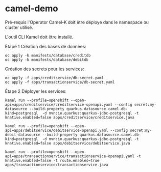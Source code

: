 # camel-demo
Pré-requis
l'Operator Camel-K doit être déployé dans le namespace ou cluster utilisé.

L'outil CLI Kamel doit être installé.

Étape 1
Création des bases de données:

```
oc apply -k manifests/database/creditdb
oc apply -k manifests/database/debitdb
```

Création des secrets pour les services:
```
oc apply -f apps/creditservice/db-secret.yaml
oc apply -f apps/transactionservice/db-secret.yaml
```


Étape 2
Déployer les services:

```
kamel run --profile=openshift --open-api=apps/creditservice/creditservice-openapi.yaml --config secret:my-datasource --build-property quarkus.datasource.camel.db-kind=postgresql  -d mvn:io.quarkus:quarkus-jdbc-postgresql -t knative.enabled=false apps/creditservice/creditservice.java
```

```
kamel run --profile=openshift --open-api=apps/debitservice/debitservice-openapi.yaml --config secret:my-debit-datasource --build-property quarkus.datasource.camel.db-kind=postgresql  -d mvn:io.quarkus:quarkus-jdbc-postgresql -t knative.enabled=false apps/debitservice/debitservice.java
```

```
kamel run --profile=openshift --open-api=apps/transactionservice/transactionservice-openapi.yaml -t knative.enabled=false -t route.enabled=true apps/transactionservice/transactionservice.java

```